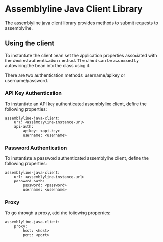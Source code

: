 # Assemblyline Java Client Library

The assemblyline java client library provides methods to submit requests to assemblyline.

## Using the client

To instantiate the client bean set the application properties associated with the desired authentication method. The client can be accessed by autowiring the bean into the class using it.

There are two authentication methods: username/apikey or username/password.

### API Key Authentication

To instantiate an API key authenticated assemblyline client, define the following properties:

    assemblyline-java-client:
        url: <assemblyline-instance-url>
        api-auth:
            apikey: <api-key>
            username: <username>

### Password Authentication

To instantiate a password authenticated assemblyline client, define the following properties:

    assemblyline-java-client:
        url: <assemblyline-instance-url>
        password-auth:
            password: <password>
            username: <username>
 
### Proxy

To go through a proxy, add the following properties:

    assemblyline-java-client:
        proxy:
            host: <host>
            port: <port>
 
